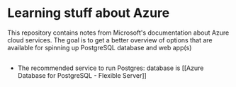 # Learning stuff about Azure

This repository contains notes from Microsoft's documentation about Azure cloud services. The goal is to get a better overview of options that are available for spinning up PostgreSQL database and web app(s)

## 
- The recommended service to run Postgres: database is  [[Azure Database for PostgreSQL - Flexible Server]]